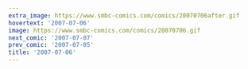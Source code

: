 ```yaml
---
extra_image: https://www.smbc-comics.com/comics/20070706after.gif
hovertext: '2007-07-06'
image: https://www.smbc-comics.com/comics/20070706.gif
next_comic: '2007-07-07'
prev_comic: '2007-07-05'
title: '2007-07-06'
---
```


